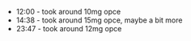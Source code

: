 * 12:00 - took around 10mg opce
* 14:38 - took around 15mg opce, maybe a bit more
* 23:47 - took around 12mg opce